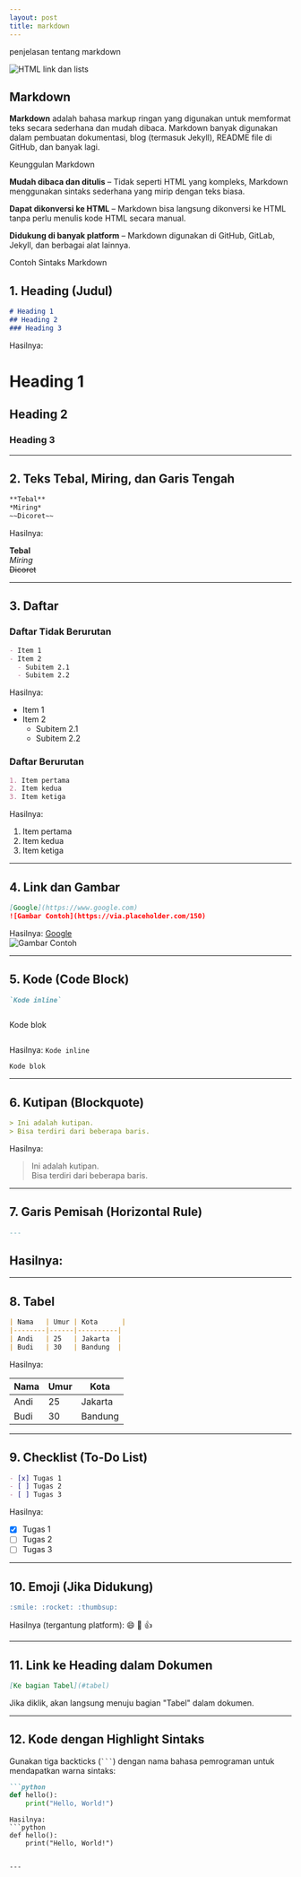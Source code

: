 ```yaml
---
layout: post
title: markdown
---
```


penjelasan tentang markdown

![HTML link dan lists](/assets/image/markdown.jpg)

## Markdown

**Markdown** adalah bahasa markup ringan yang digunakan untuk memformat teks secara sederhana dan mudah dibaca. Markdown banyak digunakan dalam pembuatan dokumentasi, blog (termasuk Jekyll), README file di GitHub, dan banyak lagi.

Keunggulan Markdown

**Mudah dibaca dan ditulis** – Tidak seperti HTML yang kompleks, Markdown menggunakan sintaks sederhana yang mirip dengan teks biasa.

**Dapat dikonversi ke HTML** – Markdown bisa langsung dikonversi ke HTML tanpa perlu menulis kode HTML secara manual.

**Didukung di banyak platform** – Markdown digunakan di GitHub, GitLab, Jekyll, dan berbagai alat lainnya.


Contoh Sintaks Markdown

## 1. Heading (Judul)
```markdown
# Heading 1
## Heading 2
### Heading 3
```
Hasilnya:

# Heading 1  
## Heading 2  
### Heading 3  

---

## 2. Teks Tebal, Miring, dan Garis Tengah
```markdown
**Tebal**  
*Miring*  
~~Dicoret~~  
```
Hasilnya:

**Tebal**  
*Miring*  
~~Dicoret~~  

---

## 3. Daftar
### **Daftar Tidak Berurutan**
```markdown
- Item 1
- Item 2
  - Subitem 2.1
  - Subitem 2.2
```
Hasilnya:
- Item 1  
- Item 2  
  - Subitem 2.1  
  - Subitem 2.2  

### **Daftar Berurutan**
```markdown
1. Item pertama
2. Item kedua
3. Item ketiga
```
Hasilnya:
1. Item pertama  
2. Item kedua  
3. Item ketiga  

---

## 4. Link dan Gambar
```markdown
[Google](https://www.google.com)  
![Gambar Contoh](https://via.placeholder.com/150)
```
Hasilnya:
[Google](https://www.google.com)  
![Gambar Contoh](https://via.placeholder.com/150)  

---

## 5. Kode (Code Block)
```markdown
`Kode inline`
```
```markdown
```
Kode blok
```
```
Hasilnya:
`Kode inline`
```
Kode blok
```

---

## 6. Kutipan (Blockquote)
```markdown
> Ini adalah kutipan.
> Bisa terdiri dari beberapa baris.
```
Hasilnya:
> Ini adalah kutipan.  
> Bisa terdiri dari beberapa baris.  

---

## 7. Garis Pemisah (Horizontal Rule)
```markdown
---
```
Hasilnya:
---

---

## 8. Tabel
```markdown
| Nama   | Umur | Kota      |
|--------|------|----------|
| Andi   | 25   | Jakarta  |
| Budi   | 30   | Bandung  |
```
Hasilnya:

| Nama   | Umur | Kota      |
|--------|------|----------|
| Andi   | 25   | Jakarta  |
| Budi   | 30   | Bandung  |

---

## 9. Checklist (To-Do List)
```markdown
- [x] Tugas 1
- [ ] Tugas 2
- [ ] Tugas 3
```
Hasilnya:
- [x] Tugas 1  
- [ ] Tugas 2  
- [ ] Tugas 3  

---

## 10. Emoji (Jika Didukung)
```markdown
:smile: :rocket: :thumbsup:
```
Hasilnya (tergantung platform): 😄 🚀 👍  

---

## 11. Link ke Heading dalam Dokumen
```markdown
[Ke bagian Tabel](#tabel)
```
Jika diklik, akan langsung menuju bagian "Tabel" dalam dokumen.

---

## 12. Kode dengan Highlight Sintaks
Gunakan tiga backticks (` ``` `) dengan nama bahasa pemrograman untuk mendapatkan warna sintaks:
```markdown
```python
def hello():
    print("Hello, World!")
```
```
Hasilnya:
```python
def hello():
    print("Hello, World!")


---
